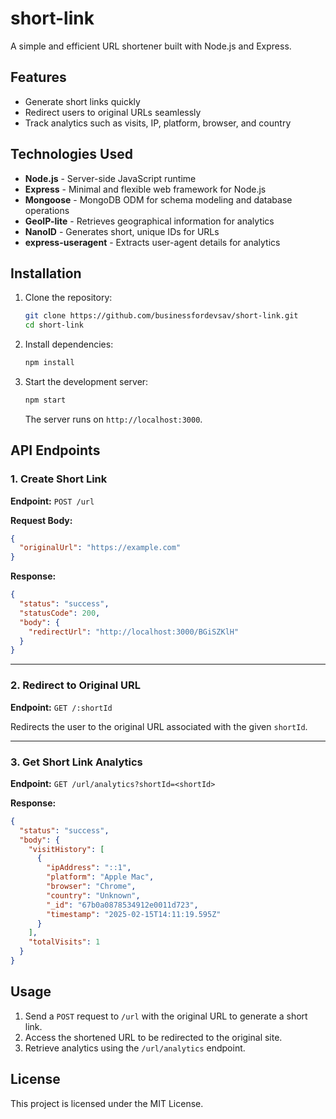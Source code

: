 # short-link

A simple and efficient URL shortener built with Node.js and Express.

## Features

- Generate short links quickly
- Redirect users to original URLs seamlessly
- Track analytics such as visits, IP, platform, browser, and country

## Technologies Used

- **Node.js** - Server-side JavaScript runtime
- **Express** - Minimal and flexible web framework for Node.js
- **Mongoose** - MongoDB ODM for schema modeling and database operations
- **GeoIP-lite** - Retrieves geographical information for analytics
- **NanoID** - Generates short, unique IDs for URLs
- **express-useragent** - Extracts user-agent details for analytics

## Installation

1. Clone the repository:
   ```sh
   git clone https://github.com/businessfordevsav/short-link.git
   cd short-link
   ```
2. Install dependencies:
   ```sh
   npm install
   ```
3. Start the development server:
   ```sh
   npm start
   ```
   The server runs on `http://localhost:3000`.

## API Endpoints

### 1. Create Short Link

**Endpoint:** `POST /url`

**Request Body:**

```json
{
  "originalUrl": "https://example.com"
}
```

**Response:**

```json
{
  "status": "success",
  "statusCode": 200,
  "body": {
    "redirectUrl": "http://localhost:3000/BGiSZKlH"
  }
}
```

---

### 2. Redirect to Original URL

**Endpoint:** `GET /:shortId`

Redirects the user to the original URL associated with the given `shortId`.

---

### 3. Get Short Link Analytics

**Endpoint:** `GET /url/analytics?shortId=<shortId>`

**Response:**

```json
{
  "status": "success",
  "body": {
    "visitHistory": [
      {
        "ipAddress": "::1",
        "platform": "Apple Mac",
        "browser": "Chrome",
        "country": "Unknown",
        "_id": "67b0a0878534912e0011d723",
        "timestamp": "2025-02-15T14:11:19.595Z"
      }
    ],
    "totalVisits": 1
  }
}
```

## Usage

1. Send a `POST` request to `/url` with the original URL to generate a short link.
2. Access the shortened URL to be redirected to the original site.
3. Retrieve analytics using the `/url/analytics` endpoint.

## License

This project is licensed under the MIT License.
